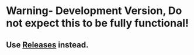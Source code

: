# Warning- Development Version, Do not expect this to be fully functional!

## Use [Releases](https://github.com/gikeymarcia/Collector/releases) instead.